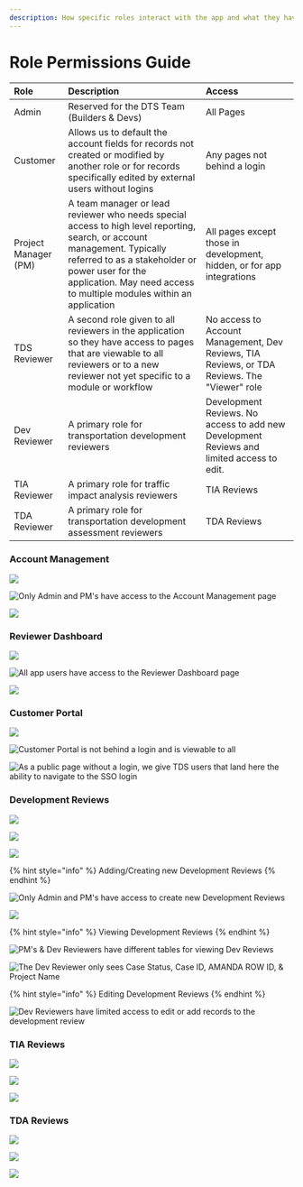 ```yaml
---
description: How specific roles interact with the app and what they have access to
---
```


# Role Permissions Guide

| Role | Description | Access |
| :--- | :--- | :--- |
| Admin | Reserved for the DTS Team \(Builders & Devs\) | All Pages |
| Customer | Allows us to default the account fields for records not created or modified by another role or for records specifically edited by external users without logins | Any pages not behind a login |
| Project Manager \(PM\) | A team manager or lead reviewer who needs special access to high level reporting, search, or account management. Typically referred to as a stakeholder or power user for the application. May need access to multiple modules within an application | All pages except those in development, hidden, or for app integrations |
| TDS Reviewer | A second role given to all reviewers in the application so they have access to pages that are viewable to all reviewers or to a new reviewer not yet specific to a module or workflow | No access to Account Management, Dev Reviews, TIA Reviews, or TDA Reviews. The "Viewer" role |
| Dev Reviewer | A primary role for transportation development reviewers | Development Reviews. No access to add new Development Reviews and limited access to edit. |
| TIA Reviewer | A primary role for traffic impact analysis reviewers | TIA Reviews |
| TDA Reviewer | A primary role for transportation development assessment reviewers | TDA Reviews |

### Account Management

![](../.gitbook/assets/image%20%28238%29.png)

![Only Admin and PM&apos;s have access to the Account Management page](../.gitbook/assets/image%20%28259%29.png)

![](../.gitbook/assets/image%20%28212%29.png)

### Reviewer Dashboard

![](../.gitbook/assets/image%20%28223%29.png)

![All app users have access to the Reviewer Dashboard page](../.gitbook/assets/image%20%28215%29.png)

![](../.gitbook/assets/image%20%28204%29.png)

### Customer Portal

![](../.gitbook/assets/image%20%28218%29.png)

![Customer Portal is not behind a login and is viewable to all](../.gitbook/assets/image%20%28227%29.png)

![As a public page without a login, we give TDS users that land here the ability to navigate to the SSO login](../.gitbook/assets/image%20%28235%29.png)

### Development Reviews

![](../.gitbook/assets/image%20%28248%29.png)

![](../.gitbook/assets/image%20%28229%29.png)

![](../.gitbook/assets/image%20%28251%29.png)

{% hint style="info" %}
Adding/Creating new Development Reviews
{% endhint %}

![Only Admin and PM&apos;s have access to create new Development Reviews](../.gitbook/assets/image%20%28247%29.png)

![](../.gitbook/assets/image%20%28249%29.png)

{% hint style="info" %}
Viewing Development Reviews
{% endhint %}

![PM&apos;s &amp; Dev Reviewers have different tables for viewing Dev Reviews](../.gitbook/assets/image%20%28213%29.png)

![The Dev Reviewer only sees Case Status, Case ID, AMANDA ROW ID, &amp; Project Name](../.gitbook/assets/image%20%28263%29.png)

{% hint style="info" %}
Editing Development Reviews
{% endhint %}

![Dev Reviewers have limited access to edit or add records to the development review](../.gitbook/assets/image%20%28209%29.png)

### TIA Reviews

![](../.gitbook/assets/image%20%28236%29.png)

![](../.gitbook/assets/image%20%28234%29.png)

![](../.gitbook/assets/image%20%28220%29.png)

### TDA Reviews

![](../.gitbook/assets/image%20%28217%29.png)

![](../.gitbook/assets/image%20%28226%29.png)

![](../.gitbook/assets/image%20%28258%29.png)

